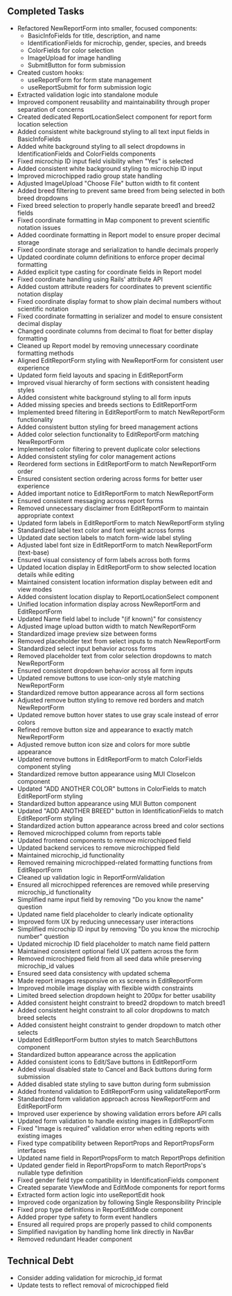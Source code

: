 ## Completed Tasks
- Refactored NewReportForm into smaller, focused components:
  - BasicInfoFields for title, description, and name
  - IdentificationFields for microchip, gender, species, and breeds
  - ColorFields for color selection
  - ImageUpload for image handling
  - SubmitButton for form submission
- Created custom hooks:
  - useReportForm for form state management
  - useReportSubmit for form submission logic
- Extracted validation logic into standalone module
- Improved component reusability and maintainability through proper separation of concerns
- Created dedicated ReportLocationSelect component for report form location selection
- Added consistent white background styling to all text input fields in BasicInfoFields
- Added white background styling to all select dropdowns in IdentificationFields and ColorFields components
- Fixed microchip ID input field visibility when "Yes" is selected
- Added consistent white background styling to microchip ID input
- Improved microchipped radio group state handling
- Adjusted ImageUpload "Choose File" button width to fit content
- Added breed filtering to prevent same breed from being selected in both breed dropdowns
- Fixed breed selection to properly handle separate breed1 and breed2 fields
- Fixed coordinate formatting in Map component to prevent scientific notation issues
- Added coordinate formatting in Report model to ensure proper decimal storage
- Fixed coordinate storage and serialization to handle decimals properly
- Updated coordinate column definitions to enforce proper decimal formatting
- Added explicit type casting for coordinate fields in Report model
- Fixed coordinate handling using Rails' attribute API
- Added custom attribute readers for coordinates to prevent scientific notation display
- Fixed coordinate display format to show plain decimal numbers without scientific notation
- Fixed coordinate formatting in serializer and model to ensure consistent decimal display
- Changed coordinate columns from decimal to float for better display formatting
- Cleaned up Report model by removing unnecessary coordinate formatting methods
- Aligned EditReportForm styling with NewReportForm for consistent user experience
- Updated form field layouts and spacing in EditReportForm
- Improved visual hierarchy of form sections with consistent heading styles
- Added consistent white background styling to all form inputs
- Added missing species and breeds sections to EditReportForm
- Implemented breed filtering in EditReportForm to match NewReportForm functionality
- Added consistent button styling for breed management actions
- Added color selection functionality to EditReportForm matching NewReportForm
- Implemented color filtering to prevent duplicate color selections
- Added consistent styling for color management actions
- Reordered form sections in EditReportForm to match NewReportForm order
- Ensured consistent section ordering across forms for better user experience
- Added important notice to EditReportForm to match NewReportForm
- Ensured consistent messaging across report forms
- Removed unnecessary disclaimer from EditReportForm to maintain appropriate context
- Updated form labels in EditReportForm to match NewReportForm styling
- Standardized label text color and font weight across forms
- Updated date section labels to match form-wide label styling
- Adjusted label font size in EditReportForm to match NewReportForm (text-base)
- Ensured visual consistency of form labels across both forms
- Updated location display in EditReportForm to show selected location details while editing
- Maintained consistent location information display between edit and view modes
- Added consistent location display to ReportLocationSelect component
- Unified location information display across NewReportForm and EditReportForm
- Updated Name field label to include "(if known)" for consistency
- Adjusted image upload button width to match NewReportForm
- Standardized image preview size between forms
- Removed placeholder text from select inputs to match NewReportForm
- Standardized select input behavior across forms
- Removed placeholder text from color selection dropdowns to match NewReportForm
- Ensured consistent dropdown behavior across all form inputs
- Updated remove buttons to use icon-only style matching NewReportForm
- Standardized remove button appearance across all form sections
- Adjusted remove button styling to remove red borders and match NewReportForm
- Updated remove button hover states to use gray scale instead of error colors
- Refined remove button size and appearance to exactly match NewReportForm
- Adjusted remove button icon size and colors for more subtle appearance
- Updated remove buttons in EditReportForm to match ColorFields component styling
- Standardized remove button appearance using MUI CloseIcon component
- Updated "ADD ANOTHER COLOR" buttons in ColorFields to match EditReportForm styling
- Standardized button appearance using MUI Button component
- Updated "ADD ANOTHER BREED" button in IdentificationFields to match EditReportForm styling
- Standardized action button appearance across breed and color sections
- Removed microchipped column from reports table
- Updated frontend components to remove microchipped field
- Updated backend services to remove microchipped field
- Maintained microchip_id functionality
- Removed remaining microchipped-related formatting functions from EditReportForm
- Cleaned up validation logic in ReportFormValidation
- Ensured all microchipped references are removed while preserving microchip_id functionality
- Simplified name input field by removing "Do you know the name" question
- Updated name field placeholder to clearly indicate optionality
- Improved form UX by reducing unnecessary user interactions
- Simplified microchip ID input by removing "Do you know the microchip number" question
- Updated microchip ID field placeholder to match name field pattern
- Maintained consistent optional field UX pattern across the form
- Removed microchipped field from all seed data while preserving microchip_id values
- Ensured seed data consistency with updated schema
- Made report images responsive on xs screens in EditReportForm
- Improved mobile image display with flexible width constraints
- Limited breed selection dropdown height to 200px for better usability
- Added consistent height constraint to breed2 dropdown to match breed1
- Added consistent height constraint to all color dropdowns to match breed selects
- Added consistent height constraint to gender dropdown to match other selects
- Updated EditReportForm button styles to match SearchButtons component
- Standardized button appearance across the application
- Added consistent icons to Edit/Save buttons in EditReportForm
- Added visual disabled state to Cancel and Back buttons during form submission
- Added disabled state styling to save button during form submission
- Added frontend validation to EditReportForm using validateReportForm
- Standardized form validation approach across NewReportForm and EditReportForm
- Improved user experience by showing validation errors before API calls
- Updated form validation to handle existing images in EditReportForm
- Fixed "Image is required" validation error when editing reports with existing images
- Fixed type compatibility between ReportProps and ReportPropsForm interfaces
- Updated name field in ReportPropsForm to match ReportProps definition
- Updated gender field in ReportPropsForm to match ReportProps's nullable type definition
- Fixed gender field type compatibility in IdentificationFields component
- Created separate ViewMode and EditMode components for report forms
- Extracted form action logic into useReportEdit hook
- Improved code organization by following Single Responsibility Principle
- Fixed prop type definitions in ReportEditMode component
- Added proper type safety to form event handlers
- Ensured all required props are properly passed to child components
- Simplified navigation by handling home link directly in NavBar
- Removed redundant Header component

## Technical Debt
- Consider adding validation for microchip_id format
- Update tests to reflect removal of microchipped field
